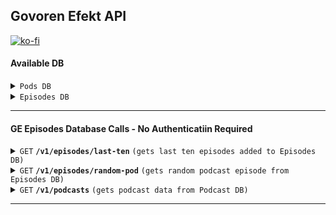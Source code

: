 ## Govoren Efekt API

[![ko-fi](https://ko-fi.com/img/githubbutton_sm.svg)](https://ko-fi.com/U7U51VFGK)

#### Available DB 

<details><summary><code>Pods DB</code></summary>   


> | column      | type    | desciption                               | API Exposed |
> |-------------|---------|------------------------------------------|-------------|
> | podcast_id  | INTEGER | Podcast ID in GE Pods DB                 | Yes         |
> | title       | TEXT    | Podcast Name                             | Yes         |
> | description | TEXT    | Podcast Description                      | Yes         |
> | website     | TEXT    | Podcast Website Link                     | Yes         |
> | rssfeed     | TEXT    | Podcast RSS Feed Link                    | Yes         |
> | etag        | TEXT    | RSS Feed Latest etag                     | No          |
> | modified    | TEXT    | Last-Modified from RSS Feed              | No          |
</details>

<details><summary><code>Episodes DB</code></summary>   
 

> | column      | type    | desciption                                | API Exposed |
> |-------------|---------|-------------------------------------------|-------------|
> | geid        | INTEGER | Episode ID in GE Episode DB               | Yes         |
> | guid        | TEXT    | Episode GUID                              | Yes         |
> | podcast_id  | INTEGER | Podcast ID in GE Pods DB                  | Yes         |
> | link        | TEXT    | Episode Link                              | Yes         |
> | audio       | TEXT    | Link to Episode Audio                     | Yes         |
> | image       | TEXT    | Link to Episode Image                     | Yes         |
> | title       | TEXT    | Episode Title                             | Yes         |
> | description | TEXT    | Epispde Description                       | Yes         |
> | pubdate     | TEXT    | Episode Publication Date                  | Yes         |
> | isodate     | TEXT    | Episode Publication Date converted to ISO | No          |
> | duration    | TEXT    | Episode Duration                          | Yes         |
> | explicit    | TEXT    | Aadult Language or Sexual Content         | Yes         |
> | lenght      | TEXT    | Episode Lenght in bytes                   | Yes         |
> | author      | TEXT    | Episode Author                            | Yes         |
> | episodeno   | TEXT    | Episode number (Podcast Internal)         | Yes         |
> | seasonno    | TEXT    | Episode Season Number (Podcast Internal)  | Yes         |

</details>

------------------------------------------------------------------------------------------

#### GE Episodes Database Calls - No Authenticatiin Required

<details> <summary><code>GET</code> <code><b>/v1/episodes/last-ten</b></code> <code>(gets last ten episodes added to Episodes DB)</code></summary>

##### Parameters

> None

##### Responses

> | http code     | content-type                      | response                                                            |
> |---------------|-----------------------------------|---------------------------------------------------------------------|
> | 200           | application/json                  | JSON                                                                |

##### Example cURL

> ```javascript
>  curl --location --request GET 'https://api.govorenefekt.bg/v1/episodes/last-ten' 
> ```

##### Rate Limit

> None

</details>

<details>
 <summary><code>GET</code> <code><b>/v1/episodes/random-pod</b></code> <code>(gets random podcast episode from Episodes DB)</code></summary>

##### Parameters

> None

##### Responses

> | http code     | content-type                      | response                                                            |
> |---------------|-----------------------------------|---------------------------------------------------------------------|
> | 200           |  application/json                 | JSON                                                                |

##### Example cURL

> ```javascript
>  curl --location --request GET 'https://api.govorenefekt.bg/v1/episodes/random-pod'
> ```

##### Rate limit

> 10 r/m

</details>

<details>
 <summary><code>GET</code> <code><b>/v1/podcasts</b></code> <code>(gets podcast data from Podcast DB)</code></summary>

##### Parameters

> none - returns number of podcasts in the Podcast DB   
> podcast_id - podcast_id of a podcast in Podcast DB

##### Responses

> | http code     | content-type                      | response                                                            |
> |---------------|-----------------------------------|---------------------------------------------------------------------|
> | 200           |  application/json                 | JSON                                                                |

##### Example cURL

> ```javascript
>  curl --location --request GET 'https://api.govorenefekt.bg/v1/podcasts?podcast_id=462'
> ```

##### Rate limit

> 10 r/m

</details>

------------------------------------------------------------------------------------------
